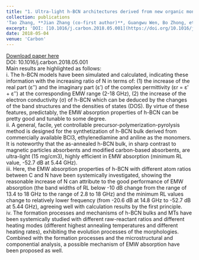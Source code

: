 ```yaml
---
title: "1. Ultra-light h-BCN architectures derived from new organic monomer with tunable electromagnetic wave absorption"
collection: publications
'Tao Zhang, **Jian Zhang (co-first author)**, Guangwu Wen, Bo Zhong, et al. “Ultra-light h-BCN Architectures Derived from New Organic Monomer with Tunable Electromagnetic Wave Absorption”, Carbon, 2018;136:345-58.'   
excerpt: 'DOI: [10.1016/j.carbon.2018.05.001](https://doi.org/10.1016/j.carbon.2018.05.001)'
date: 2018-05-04
venue: 'Carbon'
---
```



[Download paper here](https://doi.org/10.1016/j.carbon.2018.05.001)    
DOI: 10.1016/j.carbon.2018.05.001    
Main results are highlighted as follows:     
i.	The h-BCN models have been simulated and calculated, indicating these information with the increasing ratio of N in terms of: (1) the increase of the real part (ɛʺ) and the imaginary part (ɛʹ) of the complex permittivity (ɛr = ɛʹ + ɛʺ) at the corresponding EMW range (2-18 GHz), (2) the increase of the electron conductivity (σ) of h-BCN which can be deduced by the changes of the band structures and the densities of states (DOS). By virtue of these features, predictably, the EMW absorption properties of h-BCN can be pretty good and tunable to some degree.      
ii.	A general, facile, yet controllable precursor-polymerization-pyrolysis method is designed for the synthetization of h-BCN bulk derived from commercially available BCl3, ethylenediamine and aniline as the monomers. It is noteworthy that the as-annealed h-BCN bulk, in sharp contrast to magnetic particles absorbents and modified carbon-based absorbents, are ultra-light (15 mg/cm3), highly efficient in EMW absorption (minimum RL value, -52.7 dB at 5.44 GHz).       
iii.	Here, the EMW absorption properties of h-BCN with different atom ratios between C and N have been systemically investigated, showing the reasonable increase of N can attribute to the good performance of EMW absorption (the band widths of RL below -10 dB change from the range of 13.4 to 18 GHz to the range of 2.8 to 18 GHz) and the minimum RL values change to relatively lower frequency (from -20.6 dB at 14.8 GHz to -52.7 dB at 5.44 GHz), agreeing well with calculation results by the first principle.        
iv.	The formation processes and mechanisms of h-BCN bulks and MTs have been systemically studied with different raw-reactant ratios and different heating modes (different highest annealing temperatures and different heating rates), exhibiting the evolution processes of the morphologies. Combined with the formation processes and the microstructural and componential analysis, a possible mechanism of EMW absorption have been proposed as well.
